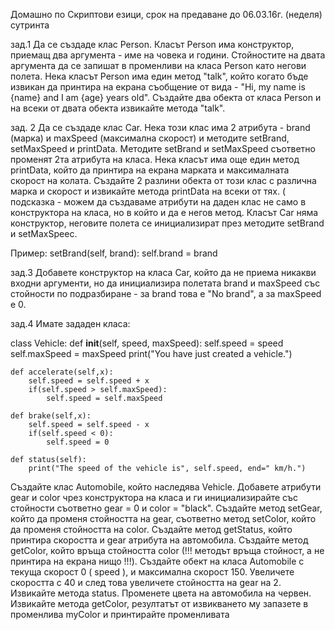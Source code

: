 Домашно по Скриптови езици, срок на предаване до 06.03.16г. (неделя) сутринта

зад.1 Да се създаде клас Person. Класът Person има конструктор, приемащ два аргумента - име на човека и години. Стойностите на двата аргумента
да се запишат в променливи на класа Person като негови полета. Нека класът Person има един метод "talk", който когато бъде извикан 
да принтира на екрана съобщение от вида - "Hi, my name is {name} and I am {age} years old". Създайте два обекта от класа Person 
и на всеки от двата обекта извикайте метода "talk".

зад. 2 Да се създаде клас Car. Нека този клас има 2 атрибута - brand (марка) и maxSpeed (максимална скорост) и методите setBrand, setMaxSpeed и 
printData. Методите setBrand и setMaxSpeed съответно променят 2та атрибута на класа. Нека класът има още един метод printData, който да 
принтира на екрана марката и максималната скорост на колата. Създайте 2 разлини обекта от този клас с различна марка и скорост и извикайте 
метода printData на всеки от тях. ( подсказка - можем да създаваме атрибути на даден клас не само в конструктора на класа, но в който и да е негов 
метод. Класът Car няма конструктор, неговите полета се инициализират през методите setBrand и setMaxSpeec. 

Пример: setBrand(self, brand):
            self.brand = brand
            
зад.3 Добавете конструктор на класа Car, който да не приема никакви входни аргументи, но да инициализира полетата brand и maxSpeed със стойности
по подразбиране - за brand това е "No brand", а за maxSpeed е 0.

зад.4 Имате зададен класа:

class Vehicle:
    def __init__(self, speed, maxSpeed):
        self.speed = speed
        self.maxSpeed = maxSpeed
        print("You have just created a vehicle.")
 
    def accelerate(self,x):
        self.speed = self.speed + x
        if(self.speed > self.maxSpeed):
            self.speed = self.maxSpeed
 
    def brake(self,x):
        self.speed = self.speed - x
        if(self.speed < 0):
            self.speed = 0
 
    def status(self):
        print("The speed of the vehicle is", self.speed, end=" km/h.")
        
        
Създайте клас Automobile, който наследява Vehicle. Добавете атрибути gear и color чрез конструктора на класа и ги инициализирайте със стойности
съответно gear = 0 и color = "black". Създайте метод setGear, който да променя стойността на gear, съответно метод setColor, който да променя
стойността на color. Създайте метод getStatus, който принтира скоростта и gear атрибута на автомобила. Създайте метод getColor, който връща 
стойността color (!!! методът връща стойност, а не принтира на екрана нищо !!!). Създайте обект на класа Automobile с текуща скорост 0 ( speed ), и 
максимална скорост 150. Увеличете скоростта с 40 и след това увеличете стойността на gear на 2. Извикайте метода status. Променете цвета на 
автомобила на червен. Извикайте метода getColor, резултатът от извикването му запазете в променлива myColor и принтирайте променливата
